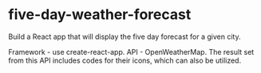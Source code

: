 # five-day-weather-forecast

Build a React app that will display the five day forecast for a given city.

Framework - use create-react-app.
API - OpenWeatherMap. The result set from this API includes codes for their icons, which can also be utilized.
